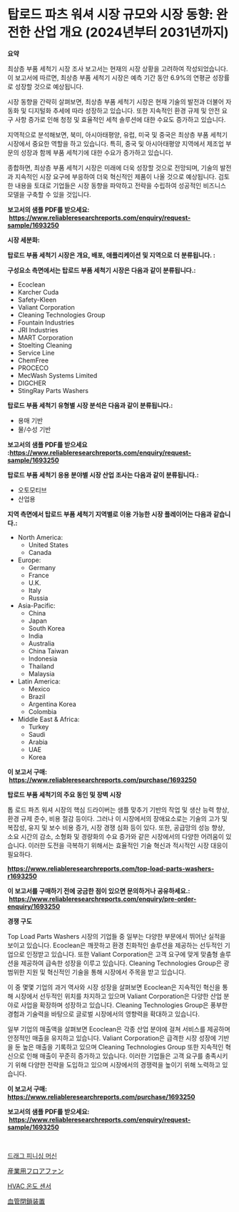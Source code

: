 <p><h1>탑로드 파츠 워셔 시장 규모와 시장 동향: 완전한 산업 개요 (2024년부터 2031년까지)</h1></p><p><strong>요약</strong></p>
<p><p>최상층 부품 세척기 시장 조사 보고서는 현재의 시장 상황을 고려하여 작성되었습니다. 이 보고서에 따르면, 최상층 부품 세척기 시장은 예측 기간 동안 6.9%의 연평균 성장률로 성장할 것으로 예상됩니다.</p><p>시장 동향을 간략히 살펴보면, 최상층 부품 세척기 시장은 현재 기술의 발전과 더불어 자동화 및 디지털화 추세에 따라 성장하고 있습니다. 또한 지속적인 환경 규제 및 안전 요구 사항 증가로 인해 청정 및 효율적인 세척 솔루션에 대한 수요도 증가하고 있습니다.</p><p>지역적으로 분석해보면, 북미, 아시아태평양, 유럽, 미국 및 중국은 최상층 부품 세척기 시장에서 중요한 역할을 하고 있습니다. 특히, 중국 및 아시아태평양 지역에서 제조업 부문의 성장과 함께 부품 세척기에 대한 수요가 증가하고 있습니다.</p><p>종합하면, 최상층 부품 세척기 시장은 미래에 더욱 성장할 것으로 전망되며, 기술의 발전과 지속적인 시장 요구에 부응하여 더욱 혁신적인 제품이 나올 것으로 예상됩니다. 검토한 내용을 토대로 기업들은 시장 동향을 파악하고 전략을 수립하여 성공적인 비즈니스 모델을 구축할 수 있을 것입니다.</p></p>
<p><strong>보고서의 샘플 PDF를 받으세요: &nbsp;<a href="https://www.reliableresearchreports.com/enquiry/request-sample/1693250">https://www.reliableresearchreports.com/enquiry/request-sample/1693250</a></strong></p>
<p><strong>시장 세분화:</strong></p>
<p><strong> 탑로드 부품 세척기 시장은 개요, 배포, 애플리케이션 및 지역으로 더 분류됩니다. :</strong></p>
<p><strong>구성요소 측면에서는 탑로드 부품 세척기 시장은 다음과 같이 분류됩니다.:</strong></p>
<p><ul><li>Ecoclean</li><li>Karcher Cuda</li><li>Safety-Kleen</li><li>Valiant Corporation</li><li>Cleaning Technologies Group</li><li>Fountain Industries</li><li>JRI Industries</li><li>MART Corporation</li><li>Stoelting Cleaning</li><li>Service Line</li><li>ChemFree</li><li>PROCECO</li><li>MecWash Systems Limited</li><li>DIGCHER</li><li>StingRay Parts Washers</li></ul></p>
<p><strong> 탑로드 부품 세척기 유형별 시장 분석은 다음과 같이 분류됩니다.:</strong></p>
<p><ul><li>용매 기반</li><li>물/수성 기반</li></ul></p>
<p><strong>보고서의 샘플 PDF를 받으세요 :<a href="https://www.reliableresearchreports.com/enquiry/request-sample/1693250">https://www.reliableresearchreports.com/enquiry/request-sample/1693250</a></strong></p>
<p><strong> 탑로드 부품 세척기 응용 분야별 시장 산업 조사는 다음과 같이 분류됩니다.:</strong></p>
<p><ul><li>오토모티브</li><li>산업용</li></ul></p>
<p><strong>지역 측면에서 탑로드 부품 세척기 지역별로 이용 가능한 시장 플레이어는 다음과 같습니다.:</strong></p>
<p><ul>
    <li>
        North America:
        <ul>
            <li>United States</li>
            <li>Canada</li>
        </ul>
    </li>
    <li>
        Europe:
        <ul>
            <li>Germany</li>
            <li>France</li>
            <li>U.K.</li>
            <li>Italy</li>
            <li>Russia</li>
        </ul>
    </li>
    <li>
        Asia-Pacific:
        <ul>
            <li>China</li>
            <li>Japan</li>
            <li>South Korea</li>
            <li>India</li>
            <li>Australia</li>
            <li>China Taiwan</li>
            <li>Indonesia</li>
            <li>Thailand</li>
            <li>Malaysia</li>
        </ul>
    </li>
    <li>
        Latin America:
        <ul>
            <li>Mexico</li>
            <li>Brazil</li>
            <li>Argentina Korea</li>
            <li>Colombia</li>
        </ul>
    </li>
    <li>
        Middle East & Africa:
        <ul>
            <li>Turkey</li>
            <li>Saudi</li>
            <li>Arabia</li>
            <li>UAE</li>
            <li>Korea</li>
        </ul>
    </li>
    </ul></p>
<p><strong>이 보고서 구매: &nbsp;<a href="https://www.reliableresearchreports.com/purchase/1693250">https://www.reliableresearchreports.com/purchase/1693250</a></strong></p>
<p><strong>탑로드 부품 세척기의 주요 동인 및 장벽 시장</strong></p>
<p><p>톱 로드 파츠 워셔 시장의 핵심 드라이버는 샘플 맞추기 기반의 작업 및 생산 능력 향상, 환경 규제 준수, 비용 절감 등이다. 그러나 이 시장에서의 장애요소로는 기술의 고가 및 복잡성, 유지 및 보수 비용 증가, 시장 경쟁 심화 등이 있다. 또한, 공급망의 성능 향상, 소요 시간의 감소, 소형화 및 경량화의 수요 증가와 같은 시장에서의 다양한 어려움이 있습니다. 이러한 도전을 극복하기 위해서는 효율적인 기술 혁신과 적시적인 시장 대응이 필요하다.</p></p>
<p><strong><a href="https://www.reliableresearchreports.com/top-load-parts-washers-r1693250">https://www.reliableresearchreports.com/top-load-parts-washers-r1693250</a></strong></p>
<p><strong>이 보고서를 구매하기 전에 궁금한 점이 있으면 문의하거나 공유하세요.: &nbsp;<a href="https://www.reliableresearchreports.com/enquiry/pre-order-enquiry/1693250">https://www.reliableresearchreports.com/enquiry/pre-order-enquiry/1693250</a></strong></p>
<p><strong>경쟁 구도</strong></p>
<p><p>Top Load Parts Washers 시장의 기업들 중 일부는 다양한 부문에서 뛰어난 실적을 보이고 있습니다. Ecoclean은 깨끗하고 환경 친화적인 솔루션을 제공하는 선두적인 기업으로 인정받고 있습니다. 또한 Valiant Corporation은 고객 요구에 맞게 맞춤형 솔루션을 제공하여 급속한 성장을 이루고 있습니다. Cleaning Technologies Group은 광범위한 지원 및 혁신적인 기술을 통해 시장에서 주목을 받고 있습니다.</p><p>이 중 몇몇 기업의 과거 역사와 시장 성장을 살펴보면 Ecoclean은 지속적인 혁신을 통해 시장에서 선두적인 위치를 차지하고 있으며 Valiant Corporation은 다양한 산업 분야로 사업을 확장하며 성장하고 있습니다. Cleaning Technologies Group은 풍부한 경험과 기술력을 바탕으로 글로벌 시장에서의 영향력을 확대하고 있습니다.</p><p>일부 기업의 매출액을 살펴보면 Ecoclean은 각종 산업 분야에 걸쳐 서비스를 제공하며 안정적인 매출을 유지하고 있습니다. Valiant Corporation은 급격한 시장 성장에 기반을 둔 높은 매출을 기록하고 있으며 Cleaning Technologies Group 또한 지속적인 혁신으로 인해 매출이 꾸준히 증가하고 있습니다. 이러한 기업들은 고객 요구를 충족시키기 위해 다양한 전략을 도입하고 있으며 시장에서의 경쟁력을 높이기 위해 노력하고 있습니다.</p></p>
<p><strong>이 보고서 구매: &nbsp; <a href="https://www.reliableresearchreports.com/purchase/1693250">https://www.reliableresearchreports.com/purchase/1693250</a></strong></p>
<p><strong>보고서의 샘플 PDF를 받으세요: &nbsp;<a href="https://www.reliableresearchreports.com/enquiry/request-sample/1693250">https://www.reliableresearchreports.com/enquiry/request-sample/1693250</a></strong><strong></strong></p>
<p>&nbsp;</p>
<p><p><a href="https://medium.com/@honeypie6456/%EB%93%9C%EB%9E%98%EA%B7%B8-%EB%A7%88%EA%B0%90-%EA%B8%B0%EA%B3%84-%EC%8B%9C%EC%9E%A5-%EB%B6%84%EC%84%9D-%EA%B7%B8%EC%9D%98-cagr-%EC%8B%9C%EC%9E%A5-%EC%84%B8%EB%B6%84%ED%99%94-%EB%B0%8F-%EA%B8%80%EB%A1%9C%EB%B2%8C-%EC%82%B0%EC%97%85-%EA%B0%9C%EC%9A%94-6bcd2521ffa7">드래그 피니싱 머신</a></p><p><a href="https://medium.com/@jackparker654/%E7%94%A3%E6%A5%AD%E7%94%A8%E5%BA%8A%E7%AB%8B%E3%81%A6%E3%83%95%E3%82%A1%E3%83%B3%E3%81%AE%E5%B8%82%E5%A0%B4%E5%B1%95%E6%9C%9B-%E7%94%A3%E6%A5%AD%E6%A6%82%E8%A6%81%E3%81%A8%E4%BA%88%E6%B8%AC-2024%E5%B9%B4%E3%81%8B%E3%82%892031%E5%B9%B4%E3%81%BE%E3%81%A7-0996d29c9724">産業用フロアファン</a></p><p><a href="https://medium.com/@leeusso5656/hvac-%EC%98%A8%EB%8F%84-%EC%84%BC%EC%84%9C-%EC%8B%9C%EC%9E%A5-%EB%B6%84%EC%84%9D-%EA%B8%80%EB%A1%9C%EB%B2%8C-%EC%82%B0%EC%97%85-%EC%A0%84%EB%A7%9D-%EB%B0%8F-%EC%98%88%EC%B8%A1-2024%EB%85%84%EB%B6%80%ED%84%B0-2031%EB%85%84%EA%B9%8C%EC%A7%80-4f88fd53ffd6">HVAC 온도 센서</a></p><p><a href="https://medium.com/@lucasrandall2020/%E8%A1%80%E7%AE%A1%E9%96%89%E5%A1%9E%E3%83%87%E3%83%90%E3%82%A4%E3%82%B9%E5%B8%82%E5%A0%B4%E3%81%AF-%E5%B8%82%E5%A0%B4%E3%82%B7%E3%82%A7%E3%82%A2-%E5%B8%82%E5%A0%B4%E5%8B%95%E5%90%91-%E5%B8%82%E5%A0%B4%E6%88%90%E9%95%B7%E3%81%AB%E9%96%A2%E3%81%99%E3%82%8B%E6%83%85%E5%A0%B1%E3%82%92%E6%8F%90%E4%BE%9B%E3%81%97%E3%81%BE%E3%81%99-7e17bd1d0619">血管閉鎖装置</a></p></p>